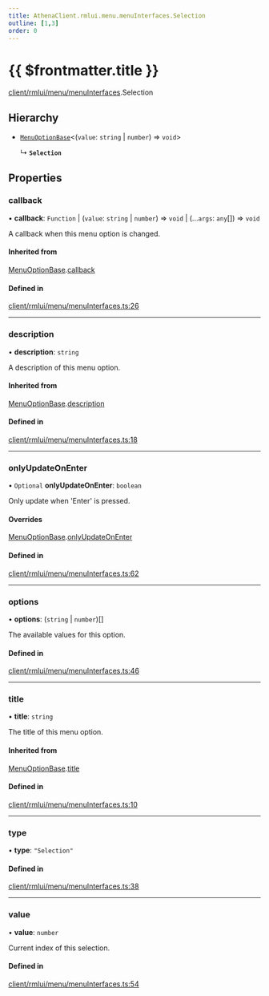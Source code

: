 ```yaml
---
title: AthenaClient.rmlui.menu.menuInterfaces.Selection
outline: [1,3]
order: 0
---
```


# {{ $frontmatter.title }}


[client/rmlui/menu/menuInterfaces](../modules/client_rmlui_menu_menuInterfaces.md).Selection

## Hierarchy

- [`MenuOptionBase`](client_rmlui_menu_menuInterfaces_Internal_MenuOptionBase.md)<(`value`: `string` \| `number`) => `void`\>

  ↳ **`Selection`**

## Properties

### callback

• **callback**: `Function` \| (`value`: `string` \| `number`) => `void` \| (...`args`: `any`[]) => `void`

A callback when this menu option is changed.

#### Inherited from

[MenuOptionBase](client_rmlui_menu_menuInterfaces_Internal_MenuOptionBase.md).[callback](client_rmlui_menu_menuInterfaces_Internal_MenuOptionBase.md#callback)

#### Defined in

[client/rmlui/menu/menuInterfaces.ts:26](https://github.com/Stuyk/altv-athena/blob/380b7cf/src/core/client/rmlui/menu/menuInterfaces.ts#L26)

___

### description

• **description**: `string`

A description of this menu option.

#### Inherited from

[MenuOptionBase](client_rmlui_menu_menuInterfaces_Internal_MenuOptionBase.md).[description](client_rmlui_menu_menuInterfaces_Internal_MenuOptionBase.md#description)

#### Defined in

[client/rmlui/menu/menuInterfaces.ts:18](https://github.com/Stuyk/altv-athena/blob/380b7cf/src/core/client/rmlui/menu/menuInterfaces.ts#L18)

___

### onlyUpdateOnEnter

• `Optional` **onlyUpdateOnEnter**: `boolean`

Only update when 'Enter' is pressed.

#### Overrides

[MenuOptionBase](client_rmlui_menu_menuInterfaces_Internal_MenuOptionBase.md).[onlyUpdateOnEnter](client_rmlui_menu_menuInterfaces_Internal_MenuOptionBase.md#onlyUpdateOnEnter)

#### Defined in

[client/rmlui/menu/menuInterfaces.ts:62](https://github.com/Stuyk/altv-athena/blob/380b7cf/src/core/client/rmlui/menu/menuInterfaces.ts#L62)

___

### options

• **options**: (`string` \| `number`)[]

The available values for this option.

#### Defined in

[client/rmlui/menu/menuInterfaces.ts:46](https://github.com/Stuyk/altv-athena/blob/380b7cf/src/core/client/rmlui/menu/menuInterfaces.ts#L46)

___

### title

• **title**: `string`

The title of this menu option.

#### Inherited from

[MenuOptionBase](client_rmlui_menu_menuInterfaces_Internal_MenuOptionBase.md).[title](client_rmlui_menu_menuInterfaces_Internal_MenuOptionBase.md#title)

#### Defined in

[client/rmlui/menu/menuInterfaces.ts:10](https://github.com/Stuyk/altv-athena/blob/380b7cf/src/core/client/rmlui/menu/menuInterfaces.ts#L10)

___

### type

• **type**: ``"Selection"``

#### Defined in

[client/rmlui/menu/menuInterfaces.ts:38](https://github.com/Stuyk/altv-athena/blob/380b7cf/src/core/client/rmlui/menu/menuInterfaces.ts#L38)

___

### value

• **value**: `number`

Current index of this selection.

#### Defined in

[client/rmlui/menu/menuInterfaces.ts:54](https://github.com/Stuyk/altv-athena/blob/380b7cf/src/core/client/rmlui/menu/menuInterfaces.ts#L54)
